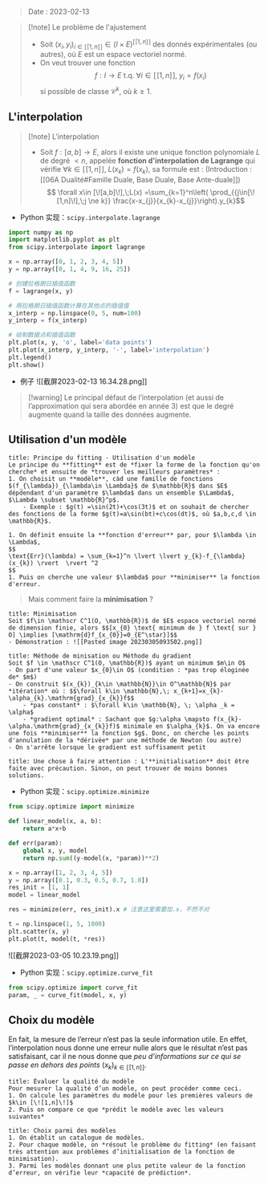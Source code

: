 > Date : 2023-02-13

> [!note] Le problème de l'ajustement
> - Soit $(x_{i},y_{i})_{{i \in [\![1,n]\!]}}\in (I \times E)^{[\![1,n]\!]}$ des donnés expérimentales (ou autres), où $E$ est un espace vectoriel normé.
> - On veut trouver une fonction $$f:I \to E \text{ t.q. } \forall i\in [\![1,n]\!], \; y_i=f(x_i)$$ si possible de classe $\mathscr C^k$, où $k \geq 1$.


## L'interpolation

> [!note] L'interpolation 
> - Soit $f:[a,b] \to E$, alors il existe une unique fonction polynomiale $L$ de degré $<n$, appelée **fonction d'interpolation de Lagrange** qui vérifie $\forall k\in [\![1,n]\!],\; L(x_{k})=f(x_{k})$, sa formule est : (Introduction : [[06A Dualité#Famille Duale, Base Duale, Base Ante-duale]])$$
\forall x\in [\![a,b]\!],\;L(x) =\sum_{k=1}^n\left( \prod_{{j\in[\![1,n]\!],\;j \ne k}} \frac{x-x_{j}}{x_{k}-x_{j}}\right).y_{k}$$

- Python 实现：`scipy.interpolate.lagrange`
```python
import numpy as np
import matplotlib.pyplot as plt
from scipy.interpolate import lagrange

x = np.array([0, 1, 2, 3, 4, 5])
y = np.array([0, 1, 4, 9, 16, 25])

# 创建拉格朗日插值函数
f = lagrange(x, y)

# 用拉格朗日插值函数计算在其他点的插值值
x_interp = np.linspace(0, 5, num=100)
y_interp = f(x_interp)

# 绘制数据点和插值函数
plt.plot(x, y, 'o', label='data points')
plt.plot(x_interp, y_interp, '-', label='interpolation')
plt.legend()
plt.show()
```
- 例子  ![[截屏2023-02-13 16.34.28.png]]

> [!warning] Le principal défaut de l’interpolation (et aussi de l’approximation qui sera abordée en année 3) est que le degré augmente quand la taille des données augmente.


## Utilisation d'un modèle

```ad-note
title: Principe du fitting - Utilisation d'un modèle
Le principe du **fitting** est de *fixer la forme de la fonction qu'on cherche* et ensuite de *trouver les meilleurs paramètres* :
1. On choisit un **modèle**, càd une famille de fonctions $(f_{\lambda})_{\lambda\in \Lambda}$ de $\mathbb{R}$ dans $E$ dépdendant d'un paramètre $\lambda$ dans un ensemble $\Lambda$, $\Lambda \subset \mathbb{R}^p$.
	- Exemple : $g(t) =\sin(2t)+\cos(3t)$ et on souhait de chercher des fonctions de la forme $g(t)=a\sin(bt)+c\cos(dt)$, où $a,b,c,d \in \mathbb{R}$.

1. On définit ensuite la **fonction d'erreur** par, pour $\lambda \in \Lambda$,
$$
\text{Err}(\lambda) = \sum_{k=1}^n \lvert \lvert y_{k}-f_{\lambda}(x_{k}) \rvert  \rvert ^2
$$
1. Puis on cherche une valeur $\lambda$ pour **minimiser** la fonction d'erreur. 
```

> Mais comment faire la **minimisation** ? 


```ad-note
title: Minimisation
Soit $f\in \mathscr C^1(O, \mathbb{R})$ de $E$ espace vectoriel normé de dimension finie, alors $$[x_{0} \text{ minimum de } f \text{ sur } O] \implies [\mathrm{d}f_{x_{0}}=0_{E^\star}]$$
- Démonstration : ![[Pasted image 20230305093502.png]]
```

```ad-note
title: Méthode de minisation ou Méthode du gradient
Soit $f \in \mathscr C^1(O, \mathbb{R})$ ayant un minimum $m\in O$
- On part d'une valeur $x_{0}\in O$ (condition : *pas trop éloginée de* $m$)
- On construit $(x_{k})_{k\in \mathbb{N}}\in O^\mathbb{N}$ par *itération* où : $$\forall k\in \mathbb{N},\; x_{k+1}=x_{k}- \alpha_{k}.\mathrm{grad}_{x_{k}}f$$
	- *pas constant* : $\forall k\in \mathbb{N}, \; \alpha _k = \alpha$
	- *gradient optimal* : Sachant que $g:\alpha \mapsto f(x_{k}-\alpha.\mathrm{grad}_{x_{k}}f)$ minimale en $\alpha_{k}$. On va encore une fois **minimiser** la fonction $g$. Donc, on cherche les points d'annulation de la *dérivée* par une méthode de Newton (ou autre)
- On s'arrête lorsque le gradient est suffisament petit
```

```ad-caution
title: Une chose à faire attention : L'**initialisation** doit être faite avec précaution. Sinon, on peut trouver de moins bonnes solutions.
```

- Python 实现：`scipy.optimize.minimize`
```python
from scipy.optimize import minimize

def linear_model(x, a, b):
	return a*x+b

def err(param):
	global x, y, model
	return np.sum((y-model(x, *param))**2)

x = np.array([1, 2, 3, 4, 5])
y = np.array([0.1, 0.3, 0.5, 0.7, 1.0])
res_init = [1, 1]
model = linear_model

res = minimize(err, res_init).x # 注意这里需要加.x，不然不对

t = np.linspace(1, 5, 1000)
plt.scatter(x, y)
plt.plot(t, model(t, *res))
```
![[截屏2023-03-05 10.23.19.png]]
- Python 实现：`scipy.optimize.curve_fit`
```python
from scipy.optimize import curve_fit
param, _ = curve_fit(model, x, y)
```

## Choix du modèle
En fait, la mesure de l’erreur n’est pas la seule information utile. En effet, l’interpolation nous donne une erreur nulle alors que le résultat n’est pas satisfaisant, car il ne nous donne que *peu d’informations sur ce qui se passe en dehors des points* $(x_{k})_{k \in [\![1,n]\!]}$.

```ad-note
title: Évaluer la qualité du modèle
Pour mesurer la qualité d’un modèle, on peut procéder comme ceci. 
1. On calcule les paramètres du modèle pour les premières valeurs de $k\in [\![1,n]\!]$
2. Puis on compare ce que *prédit le modèle avec les valeurs suivantes*
```

```ad-note
title: Choix parmi des modèles
1. On établit un catalogue de modèles. 
2. Pour chaque modèle, on *résout le problème du fitting* (en faisant très attention aux problèmes d’initialisation de la fonction de minimisation).
3. Parmi les modèles donnant une plus petite valeur de la fonction d’erreur, on vérifie leur *capacité de prédiction*.
```
